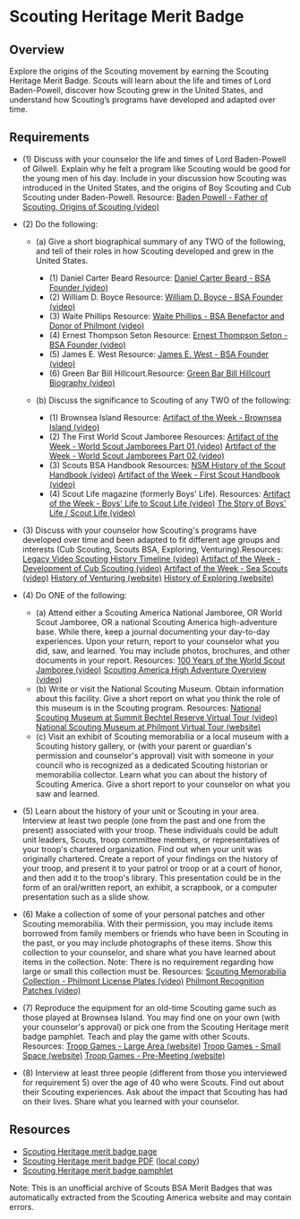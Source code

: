 

# Scouting Heritage Merit Badge


## Overview



Explore the origins of the Scouting movement by earning the Scouting Heritage Merit Badge. Scouts will learn about the life and times of Lord Baden-Powell, discover how Scouting grew in the United States, and understand how Scouting’s programs have developed and adapted over time.

## Requirements

* (1) Discuss with your counselor the life and times of Lord Baden-Powell of Gilwell. Explain why he felt a program like Scouting would be good for the young men of his day. Include in your discussion how Scouting was introduced in the United States, and the origins of Boy Scouting and Cub Scouting under Baden-Powell. Resource:  [Baden Powell - Father of Scouting, Origins of Scouting (video)](https://www.youtube.com/watch?v=tn9S4qB-fdw&list=PLeqxtqwBBzS-Z290oRp20bqnDqXZkSb3j&index=1)
* (2) Do the following:
    * (a) Give a short biographical summary of any TWO of the following, and tell of their roles in how Scouting developed and grew in the United States.
        * (1) Daniel Carter Beard Resource: [Daniel Carter Beard - BSA Founder (video)](https://www.youtube.com/watch?v=GIaIyxfuLCQ&list=PLeqxtqwBBzS-Z290oRp20bqnDqXZkSb3j&index=2)
        * (2) William D. Boyce Resource: [William D. Boyce - BSA Founder (video)](https://www.youtube.com/watch?v=Ulhu9fefMo4&list=PLeqxtqwBBzS-Z290oRp20bqnDqXZkSb3j&index=3)
        * (3) Waite Phillips Resource: [Waite Phillips - BSA Benefactor and Donor of Philmont (video)](https://youtu.be/QiKK97PQ7Us)
        * (4) Ernest Thompson Seton Resource: [Ernest Thompson Seton - BSA Founder (video)](https://youtu.be/-azpLxf8wpA?si=tiMSbrOyFEHx0L9u)
        * (5) James E. West Resource: [James E. West - BSA Founder (video)](https://youtu.be/cpIpdHl4cug)
        * (6) Green Bar Bill Hillcourt.Resource: [Green Bar Bill Hillcourt Biography (video)](https://www.youtube.com/watch?v=ZJofraVDGuA)


    * (b) Discuss the significance to Scouting of any TWO of the following:
        * (1) Brownsea Island Resource: [Artifact of the Week - Brownsea Island (video)](https://www.youtube.com/watch?v=HWPZkK5YL2k)
        * (2) The First World Scout Jamboree Resources: [Artifact of the Week - World Scout Jamborees Part 01 (video)](https://www.youtube.com/watch?v=8p-SalnhA4Q) [Artifact of the Week - World Scout Jamborees Part 02 (video)](https://www.youtube.com/watch?v=JjdgmAKqUS4)
        * (3) Scouts BSA Handbook Resources: [NSM History of the Scout Handbook (video)](https://www.youtube.com/watch?v=X2njF0Sv5q8&t=2s) [Artifact of the Week - First Scout Handbook (video)](https://www.youtube.com/watch?v=JaGjYXkcyLU&t=2s)
        * (4) Scout Life magazine (formerly Boys' Life). Resources: [Artifact of the Week - Boys' Life to Scout Life (video)](https://www.youtube.com/watch?v=R55NMMY21TM) [The Story of Boys' Life / Scout Life (video)](https://www.youtube.com/watch?v=OIyZwBnlF5c)




* (3) Discuss with your counselor how Scouting's programs have developed over time and been adapted to fit different age groups and interests (Cub Scouting, Scouts BSA, Exploring, Venturing).Resources:  [Legacy Video Scouting History Timeline (video)](https://www.youtube.com/watch?v=p8DUnLSK3Zo)  [Artifact of the Week - Development of Cub Scouting (video)](https://www.youtube.com/watch?v=p8DUnLSK3Zo)  [Artifact of the Week - Sea  Scouts (video)](https://www.youtube.com/watch?v=FxKOogN-oiU)  [History of Venturing (website)](https://www.youtube.com/watch?v=uL87DDrVEbQ)  [History of Exploring (website)](https://www.scouting.org/commissioners/exploring-a-bit-of-a-background/)
* (4) Do ONE of the following:
    * (a) Attend either a Scouting America National Jamboree, OR World Scout Jamboree, OR a national Scouting America high-adventure base. While there, keep a journal documenting your day-to-day experiences. Upon your return, report to your counselor what you did, saw, and learned. You may include photos, brochures, and other documents in your report. Resources: [100 Years of the World Scout Jamboree (video)](https://youtu.be/cpbtEAtIlWc?si=T4QAeuUnWo_uy9PT) [Scouting America High Adventure Overview (video)](https://youtu.be/EbC5b5dyBo0?si=0iu96JjlTcPaVrjq)
    * (b) Write or visit the National Scouting Museum. Obtain information about this facility. Give a short report on what you think the role of this museum is in the Scouting program. Resources: [National Scouting Museum at Summit Bechtel Reserve Virtual Tour (video)](https://www.youtube.com/watch?v=QU8IcMvygmc&list=PLeqxtqwBBzS_SXfxztRYSvmUzirJSZ1SU&index=8) [National Scouting Museum at Philmont Virtual Tour (website)](https://www.philmontscoutranch.org/museums/national-scouting-museum-virtual-tour/)
    * (c) Visit an exhibit of Scouting memorabilia or a local museum with a Scouting history gallery, or (with your parent or guardian's permission and counselor's approval) visit with someone in your council who is recognized as a dedicated Scouting historian or memorabilia collector. Learn what you can about the history of Scouting America. Give a short report to your counselor on what you saw and learned.


* (5) Learn about the history of your unit or Scouting in your area. Interview at least two people (one from the past and one from the present) associated with your troop. These individuals could be adult unit leaders, Scouts, troop committee members, or representatives of your troop's chartered organization. Find out when your unit was originally chartered. Create a report of your findings on the history of your troop, and present it to your patrol or troop or at a court of honor, and then add it to the troop's library. This presentation could be in the form of an oral/written report, an exhibit, a scrapbook, or a computer presentation such as a slide show.
* (6) Make a collection of some of your personal patches and other Scouting memorabilia. With their permission, you may include items borrowed from family members or friends who have been in Scouting in the past, or you may include photographs of these items. Show this collection to your counselor, and share what you have learned about items in the collection. Note: There is no requirement regarding how large or small this collection must be. Resources:  [Scouting Memorabilia Collection - Philmont License Plates (video)](https://www.youtube.com/watch?v=njI2Wb4sAEw&t=1s)  [Philmont Recognition Patches (video)](https://www.youtube.com/watch?v=2u8drmz3T-s&t=7s)
* (7) Reproduce the equipment for an old-time Scouting game such as those played at Brownsea Island. You may find one on your own (with your counselor's approval) or pick one from the Scouting Heritage merit badge pamphlet. Teach and play the game with other Scouts. Resources:  [Troop Games - Large Area (website)](https://troopleader.scouting.org/activities/troop-games/troop-games-large-area/)  [Troop Games - Small Space (website)](https://troopleader.scouting.org/activities/troop-games/troop-games-small-space/)  [Troop Games - Pre-Meeting (website)](https://troopleader.scouting.org/activities/troop-games/pre-opening-gathering-period-activities/)
* (8) Interview at least three people (different from those you interviewed for requirement 5) over the age of 40 who were Scouts. Find out about their Scouting experiences. Ask about the impact that Scouting has had on their lives. Share what you learned with your counselor.


## Resources

- [Scouting Heritage merit badge page](https://www.scouting.org/merit-badges/scouting-heritage/)
- [Scouting Heritage merit badge PDF](https://filestore.scouting.org/filestore/Merit_Badge_ReqandRes/Pamphlets/Scouting%20Heritage_2024.pdf) ([local copy](files/scouting-heritage-merit-badge.pdf))
- [Scouting Heritage merit badge pamphlet](https://www.scoutshop.org/scouting-heritage-merit-badge-pamphlet-662432.html)

Note: This is an unofficial archive of Scouts BSA Merit Badges that was automatically extracted from the Scouting America website and may contain errors.